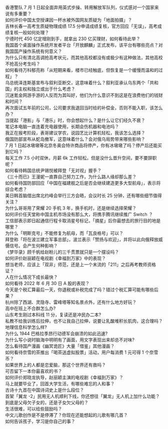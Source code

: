 香港警队 7 月 1 日起全面弃用英式步操、转用解放军队列，仪式感对一个国家来说有多重要？  
如何评价中国太空授课因一杯水被外国网友质疑为「地面拍摄」？  
吉林长春一高考生质疑物理成绩 17.5 分申请成绩复核，官方回应「无误」，高考成绩复核一般如何处理？  
宁德时代 450 亿定增刚到手，就拿出 230 亿买理财，如何看待此举？  
我国首个桌面操作系统开发者平台「开放麒麟」正式发布，该平台有哪些亮点？对我国国产操作系统有何意义？  
为什么只有清北高调抢高考状元，而其他高校都没有或极少有这种做法，其他高校不抢高分考生吗？  
如何看待万科郁亮称「从短期来看，楼市已经触底，但恢复是一个缓慢而温和的过程」？  
乌总统泽连斯基宣布与叙利亚断交，这意味着什么？叙利亚承认乌东两个「共和国」的主权和独立或出于什么考虑？  
沉迷氪金网游手游的人反而为其叫好，他们为什么意识不到这是在浪费他们的钱财和时间？  
再次面试五年前的公司，公司要求我退回当时给的补偿金，否则不能入职，该怎么办？  
当提起「港影」与「港乐」时，你会想起什么？是什么让它们经久不衰？  
笔记本电脑一直连着充电器使用，长期会伤机器和电池吗？  
我正在报考阶段，表哥建议学农，说园艺比计算机轻松，我该怎么选择？  
俄国防部宣布从蛇岛撤军️，这意味着什么？会对俄乌局势带来哪些影响？  
7 月 1 日起冰墩墩等北京冬奥会特许商品将停产，你有冰墩墩了吗？停产后还能买到它吗？  
每天工作 7.5 小时双休，月薪 6k 工作轻松，但是没什么晋升空间，要不要辞职呢？  
如何看待韩国总统尹锡悦被拜登「无对视」握手？  
《三十而已》王漫妮一直靠自己努力工作，为什么路人缘却那么差？  
如何看待国防部回应「中国在福建舰之后是否会继续建造更多大型航母」，表示将综合考虑？  
美日韩首脑借出席北约峰会举行三方会晤，会议时长 25 分钟，还有哪些细节值得关注？  
为什么哥哥用了荣耀 20 手机 3 年，换手机时，还是继续选择荣耀？  
如何评价任天堂称中国主机市场没有那么大，将携手腾讯继续推广 Switch ？  
工信部表示即日起通信行程卡取消星号标记，「摘星」后你最想去的旅行目的地是哪里？  
为什么「明斯克号」不能修复为航母，而「瓦良格号」可以？  
拜登称「将在波兰建立军事总部」，波兰表示「赞扬与欢迎」，并将以此向俄释放威慑信号。会产生何种影响？  
《梦华录》顾千帆给赵盼儿的三千贯票就只是一个摆设吗？  
如何评价赵丽颖在电视剧《幸福到万家》中的表现？  
想当老师，应该上「双非」师范，还是上一个末流的「211」之后再考教师资格证？  
人在什么情况下成长最快？  
如何看待 2022 年 6 月 30 日 A 股的表现？  
今天是个税汇算最后一天，你退税或补税完成了吗？错过个税汇算可能有哪些后果？  
杭州除了西湖、灵隐寺、雷峰塔等知名景点外，还有什么地方好玩？  
高中在班上不合群怎么办?  
山东考生刚过本科线 11 分，复读还是冲民办二本?  
私教不给我训练后拉伸，也不让我自己拉伸，说要让乳酸堆积长肌肉，这合理吗？  
地理信息科学怎么样?  
为什么 1944 巴格拉季昂行动德军会崩溃的如此迅速?  
为什么写小说时脑海中明明有了画面，用文字表现出来却总不对味?  
怎么看待国产漫画《幽冥诡匠》大量「借鉴」其他漫画？  
如何看待奈雪的茶推出「喝茶送虚拟股票」活动，用户每消费 1 元可得 1 个奈雪币？  
如果世界上的人都是恋爱脑，那这个世界还有救吗？  
可否留下一本你最喜欢的书？  
如何评价郑晓龙执导，赵丽颖主演的电视剧《幸福到万家》？  
马上就要毕业了，回首大学生活，有哪些难忘的人和事？  
古诗十九首在中国诗词史上是什么段位？  
首架「翼龙 -2」民用无人机顺利下线，你还想往「翼龙」无人机上加什么功能？  
到底是父母欠子女的，还是子女欠父母的？  
生活很难，可以给些鼓励吗？  
中文儿歌创作是不是停滞了？你现在还能想起的儿歌有哪几首？  
如何告诉孩子，学习是你自己的事？  

